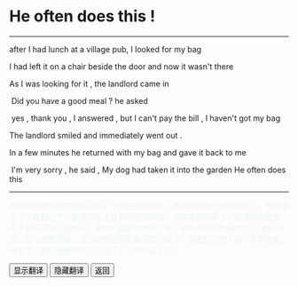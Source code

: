 # He  often does this !

------

after I  had lunch  at a village pub, I looked for my bag 

I  had left it on a chair beside the door and now it wasn't there 

As I was looking for it , the landlord came in

​	Did you have a good meal ? he asked 

​	yes , thank you , I  answered , but I can't pay the bill , I haven't got my bag 

The landlord smiled and immediately went out . 

In a few minutes he returned with my bag and gave it back to me 

​	I'm very sorry , he said , My dog had taken it into the garden He often does this  



------

<div >
    <p id='a' style="color:lightblue;opacity:0.2">
	我在小镇酒吧吃完中饭之后，一直在找我的包。我把包放在门边的椅子上，但是现在它不在那边了。正当我在寻找我的包的时候，酒吧老板进来了，问我吃的怎么样？我回答到，挺好的，谢谢，但是我付不了钱，因为我找不到我的包了
    老板笑道，立马跑到外面。几分钟后他带着我的包回来了，他把包还给了我，非常抱歉，他说道，我的狗把你的包叼走了，它经常这么干。
    </p>
    <button onclick="document.getElementById('a').style.opacity=1">显示翻译</button>
    <button onclick="document.getElementById('a').style.opacity=0">隐藏翻译</button>
    <button onclick="javascript:window.history.go(-1)">返回</button>
</div>



